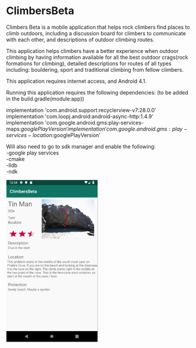 # ClimbersBeta

Climbers Beta is a mobile application that helps rock climbers find places to climb outdoors, including a discussion board for climbers to communicate with each other, and descriptions of outdoor climbing routes.

This application helps climbers have a better experience when outdoor climbing by having information available for all the best outdoor crags(rock formations for climbing), detailed descriptions for routes of all types including: bouldering, sport and traditional climbing from fellow climbers. 

This application requires internet access, and Android 4.1. 

Running this application requires the following dependencies: 
(to be added in the build.gradle(module:app))

implementation 'com.android.support:recyclerview-v7:28.0.0' 
implementation 'com.loopj.android:android-async-http:1.4.9'  
implementation 'com.google.android.gms:play-services-maps:$googlePlayVersion'  
implementation 'com.google.android.gms:play-services-location:$googlePlayVersion'  
 
Will also need to go to sdk manager and enable the following:  
-google play services  
-cmake  
-lldb  
-ndk  

<img src="https://github.com/gjc129/ClimbersBeta/blob/master/Route%20Example.png" width=250><br>
